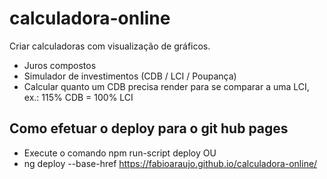 # calculadora-online

Criar calculadoras com visualização de gráficos.
- Juros compostos
- Simulador de investimentos (CDB / LCI / Poupança)
- Calcular quanto um CDB precisa render para se comparar a uma LCI, ex.: 115% CDB = 100% LCI

## Como efetuar o deploy para o git hub pages

- Execute o comando npm run-script deploy
OU
- ng deploy --base-href https://fabioaraujo.github.io/calculadora-online/
